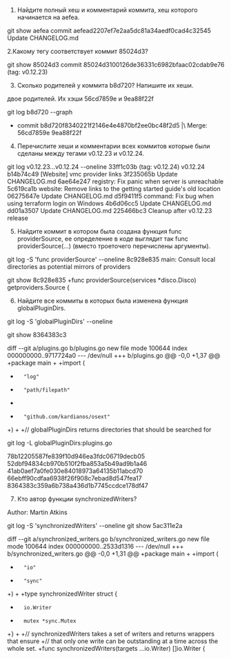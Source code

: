 1. Найдите полный хеш и комментарий коммита, хеш которого начинается на aefea.

git show aefea
commit aefead2207ef7e2aa5dc81a34aedf0cad4c32545
    Update CHANGELOG.md

2.Какому тегу соответствует коммит 85024d3?

git show 85024d3
commit 85024d3100126de36331c6982bfaac02cdab9e76 (tag: v0.12.23)

3. Сколько родителей у коммита b8d720? Напишите их хеши.

двое родителей. Их хэши 56cd7859e и 9ea88f22f

git log b8d720 --graph
*   commit b8d720f8340221f2146e4e4870bf2ee0bc48f2d5
|\  Merge: 56cd7859e 9ea88f22f

4. Перечислите хеши и комментарии всех коммитов которые были сделаны между тегами v0.12.23 и v0.12.24.

git log v0.12.23...v0.12.24 --oneline
33ff1c03b (tag: v0.12.24) v0.12.24
b14b74c49 [Website] vmc provider links
3f235065b Update CHANGELOG.md
6ae64e247 registry: Fix panic when server is unreachable
5c619ca1b website: Remove links to the getting started guide's old location
06275647e Update CHANGELOG.md
d5f9411f5 command: Fix bug when using terraform login on Windows
4b6d06cc5 Update CHANGELOG.md
dd01a3507 Update CHANGELOG.md
225466bc3 Cleanup after v0.12.23 release

5. Найдите коммит в котором была создана функция func providerSource, ее определение в коде выглядит так func providerSource(...) (вместо троеточего перечислены аргументы).

git log -S 'func providerSource' --oneline
8c928e835 main: Consult local directories as potential mirrors of providers

git show 8c928e835
+func providerSource(services *disco.Disco) getproviders.Source {

6. Найдите все коммиты в которых была изменена функция globalPluginDirs.

git log -S 'globalPluginDirs' --oneline

git show 8364383c3

diff --git a/plugins.go b/plugins.go
new file mode 100644
index 000000000..9717724a0
--- /dev/null
+++ b/plugins.go
@@ -0,0 +1,37 @@
+package main
+
+import (
+       "log"
+       "path/filepath"
+
+       "github.com/kardianos/osext"
+)
+
+// globalPluginDirs returns directories that should be searched for

git log -L globalPluginDirs:plugins.go

78b12205587fe839f10d946ea3fdc06719decb05
52dbf94834cb970b510f2fba853a5b49ad9b1a46
41ab0aef7a0fe030e84018973a64135b11abcd70
66ebff90cdfaa6938f26f908c7ebad8d547fea17
8364383c359a6b738a436d1b7745ccdce178df47

7. Кто автор функции synchronizedWriters?

Author: Martin Atkins

git log -S 'synchronizedWriters' --oneline
git show 5ac311e2a


diff --git a/synchronized_writers.go b/synchronized_writers.go
new file mode 100644
index 000000000..2533d1316
--- /dev/null
+++ b/synchronized_writers.go
@@ -0,0 +1,31 @@
+package main
+
+import (
+       "io"
+       "sync"
+)
+
+type synchronizedWriter struct {
+       io.Writer
+       mutex *sync.Mutex
+}
+
+// synchronizedWriters takes a set of writers and returns wrappers that ensure
+// that only one write can be outstanding at a time across the whole set.
+func synchronizedWriters(targets ...io.Writer) []io.Writer {



